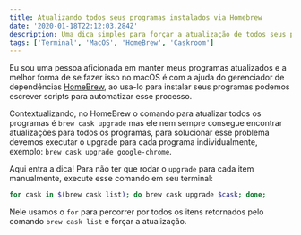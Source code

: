 ```yaml
---
title: Atualizando todos seus programas instalados via Homebrew
date: '2020-01-18T22:12:03.284Z'
description: Uma dica simples para forçar a atualização de todos seus programas instalados via HomeBrew
tags: ['Terminal', 'MacOS', 'HomeBrew', 'Caskroom']
---
```

Eu sou uma pessoa aficionada em manter meus programas atualizados e a melhor forma de se fazer isso no macOS é com a ajuda do gerenciador de dependências [HomeBrew](https://brew.sh/index_pt-br), ao usa-lo para instalar seus programas podemos escrever scripts para automatizar esse processo.

Contextualizando, no HomeBrew o comando para atualizar todos os programas é `brew cask upgrade` mas ele nem sempre consegue encontrar atualizações para todos os programas, para solucionar esse problema devemos executar o upgrade para cada programa individualmente, exemplo: `brew cask upgrade google-chrome`.

Aqui entra a dica! Para não ter que rodar o `upgrade` para cada item manualmente, execute esse comando em seu terminal:

```sh
for cask in $(brew cask list); do brew cask upgrade $cask; done;
```

Nele usamos o `for` para percorrer por todos os itens retornados pelo comando `brew cask list` e forçar a atualização.
